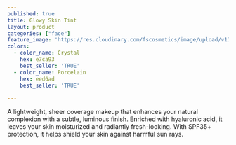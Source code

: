 ```yaml
---
published: true
title: Glowy Skin Tint
layout: product
categories: ["face"]
feature_image: 'https://res.cloudinary.com/fscosmetics/image/upload/v1711621816/products/glowy_skin_tint.jpg'
colors:
  - color_name: Crystal
    hex: e7ca93
    best_seller: 'TRUE'
  - color_name: Porcelain
    hex: eed6ad
    best_seller: 'TRUE'
 
---
```

A lightweight, sheer coverage makeup that enhances your natural complexion with a subtle, luminous finish. Enriched with hyaluronic acid, it leaves your skin moisturized and radiantly fresh-looking. With SPF35+ protection, it helps shield your skin against harmful sun rays.
